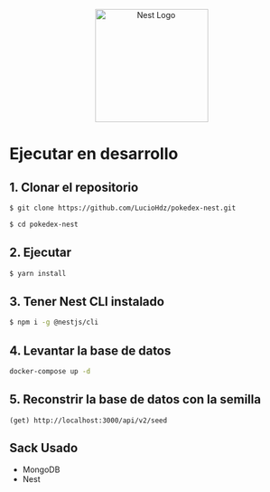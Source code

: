 <p align="center">
  <a href="http://nestjs.com/" target="blank"><img src="https://nestjs.com/img/logo-small.svg" width="200" alt="Nest Logo" /></a>
</p>

# Ejecutar en desarrollo


## 1. Clonar el repositorio

```bash
$ git clone https://github.com/LucioHdz/pokedex-nest.git

$ cd pokedex-nest
```

## 2. Ejecutar
```bash
$ yarn install
```

## 3. Tener Nest CLI instalado

```bash
$ npm i -g @nestjs/cli
```

## 4. Levantar la base de datos

```bash 
docker-compose up -d
```

## 5. Reconstrir la base de datos con la semilla

```postman
(get) http://localhost:3000/api/v2/seed
```


## Sack Usado

* MongoDB
* Nest
